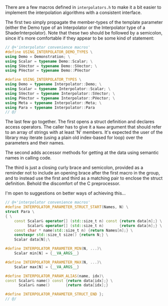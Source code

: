 There are a few macros defined in `interpolators.h` to make it a bit
easier to implement the interpolation algorithms with a consistent interface.

The first two simply propagate the member-types of the template parameter
(either the Demo type of an Interpolator or the Interpolator type of a
ShaderInterpolator). Note that these two should be followed by a semicolon,
since it's more comfortable if they appear to be some kind of statement:

```cpp
// @+'interpolator convenience macros'
#define USING_INTERPOLATOR_DEMO_TYPES \
using Demo = Demonstration; \
using Scalar = typename Demo::Scalar; \
using SVector = typename Demo::SVector; \
using PVector = typename Demo::PVector

#define USING_INTERPOLATOR_TYPES \
using Demo = typename Interpolator::Demo; \
using Scalar = typename Interpolator::Scalar; \
using SVector = typename Interpolator::SVector; \
using PVector = typename Interpolator::PVector; \
using Meta = typename Interpolator::Meta; \
using Para = typename Interpolator::Para
// @/
```

The last few go together. The first opens a struct definition and declares
access operators. The caller has to give it a `Name` argument that should
refer to an array of strings with at least 'N' members. It's expected the
user of the library may iterate (using a plain old index-based for loop)
over the parameters and their names. 

The second adds accessor methods for getting at the data using semantic names
in calling code.

The third is just a closing curly brace and semicolon, provided as a reminder
not to include an opening brace after the first macro in the group, and to
instead use the first and third as a matching pair to enclose the struct
definition. Behold the discomfort of the C preprocessor.

I'm open to suggestions on better ways of achieving this...

```cpp
// @+'interpolator convenience macros'
#define INTERPOLATOR_PARAMETER_STRUCT_START(Names, N) \
struct Para \
{ \
    const Scalar& operator[] (std::size_t n) const {return data[n];} \
          Scalar& operator[] (std::size_t n)       {return data[n];} \
    const char * name(std::size_t n) {return Names[n];} \
    constexpr std::size_t size() {return N;} \
    Scalar data[N];\

#define INTERPOLATOR_PARAMETER_MIN(N, ...)\
    Scalar min[N] = {__VA_ARGS__}

#define INTERPOLATOR_PARAMETER_MAX(N, ...)\
    Scalar max[N] = {__VA_ARGS__}

#define INTERPOLATOR_PARAM_ALIAS(name, idx)\
const Scalar& name() const {return data[idx];} \
      Scalar& name()       {return data[idx];}

#define INTERPOLATOR_PARAMETER_STRUCT_END };
// @/
```
